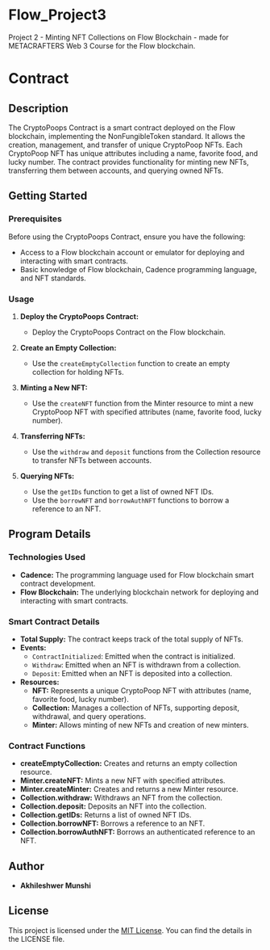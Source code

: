 # Flow_Project3
Project 2 - Minting NFT Collections on Flow Blockchain - made for METACRAFTERS Web 3 Course for the Flow blockchain.

# Contract

## Description

The CryptoPoops Contract is a smart contract deployed on the Flow blockchain, implementing the NonFungibleToken standard. It allows the creation, management, and transfer of unique CryptoPoop NFTs. Each CryptoPoop NFT has unique attributes including a name, favorite food, and lucky number. The contract provides functionality for minting new NFTs, transferring them between accounts, and querying owned NFTs.

## Getting Started

### Prerequisites

Before using the CryptoPoops Contract, ensure you have the following:

- Access to a Flow blockchain account or emulator for deploying and interacting with smart contracts.
- Basic knowledge of Flow blockchain, Cadence programming language, and NFT standards.

### Usage

1. **Deploy the CryptoPoops Contract:**
   - Deploy the CryptoPoops Contract on the Flow blockchain.

2. **Create an Empty Collection:**
   - Use the `createEmptyCollection` function to create an empty collection for holding NFTs.

3. **Minting a New NFT:**
   - Use the `createNFT` function from the Minter resource to mint a new CryptoPoop NFT with specified attributes (name, favorite food, lucky number).

4. **Transferring NFTs:**
   - Use the `withdraw` and `deposit` functions from the Collection resource to transfer NFTs between accounts.

5. **Querying NFTs:**
   - Use the `getIDs` function to get a list of owned NFT IDs.
   - Use the `borrowNFT` and `borrowAuthNFT` functions to borrow a reference to an NFT.

## Program Details

### Technologies Used

- **Cadence:** The programming language used for Flow blockchain smart contract development.
- **Flow Blockchain:** The underlying blockchain network for deploying and interacting with smart contracts.

### Smart Contract Details

- **Total Supply:** The contract keeps track of the total supply of NFTs.
- **Events:** 
  - `ContractInitialized`: Emitted when the contract is initialized.
  - `Withdraw`: Emitted when an NFT is withdrawn from a collection.
  - `Deposit`: Emitted when an NFT is deposited into a collection.
- **Resources:**
  - **NFT:** Represents a unique CryptoPoop NFT with attributes (name, favorite food, lucky number).
  - **Collection:** Manages a collection of NFTs, supporting deposit, withdrawal, and query operations.
  - **Minter:** Allows minting of new NFTs and creation of new minters.

### Contract Functions

- **createEmptyCollection:** Creates and returns an empty collection resource.
- **Minter.createNFT:** Mints a new NFT with specified attributes.
- **Minter.createMinter:** Creates and returns a new Minter resource.
- **Collection.withdraw:** Withdraws an NFT from the collection.
- **Collection.deposit:** Deposits an NFT into the collection.
- **Collection.getIDs:** Returns a list of owned NFT IDs.
- **Collection.borrowNFT:** Borrows a reference to an NFT.
- **Collection.borrowAuthNFT:** Borrows an authenticated reference to an NFT.

## Author

- **Akhileshwer Munshi**

## License

This project is licensed under the [MIT License](LICENSE.md). You can find the details in the LICENSE file.
